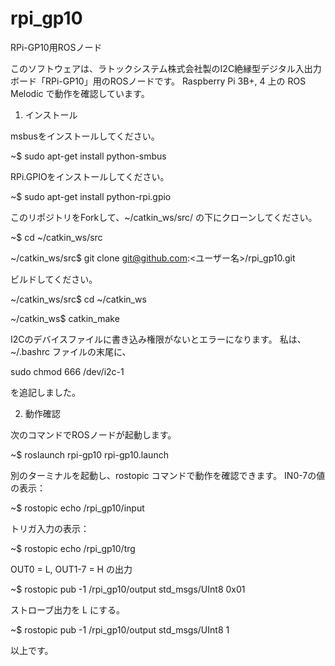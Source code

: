 # rpi_gp10

RPi-GP10用ROSノード

このソフトウェアは、ラトックシステム株式会社製のI2C絶縁型デジタル入出力ボード「RPi-GP10」用のROSノードです。
Raspberry Pi 3B+, 4 上の ROS Melodic で動作を確認しています。

1. インストール

msbusをインストールしてください。

~$ sudo apt-get install python-smbus

RPi.GPIOをインストールしてください。

~$ sudo apt-get install python-rpi.gpio

このリポジトリをForkして、~/catkin_ws/src/ の下にクローンしてください。

~$ cd ~/catkin_ws/src

~/catkin_ws/src$ git clone git@github.com:<ユーザー名>/rpi_gp10.git

ビルドしてください。

~/catkin_ws/src$ cd ~/catkin_ws

~/catkin_ws$ catkin_make

I2Cのデバイスファイルに書き込み権限がないとエラーになります。
私は、~/.bashrc ファイルの末尾に、

sudo chmod 666 /dev/i2c-1

を追記しました。

2. 動作確認

次のコマンドでROSノードが起動します。

~$ roslaunch rpi-gp10 rpi-gp10.launch

別のターミナルを起動し、rostopic コマンドで動作を確認できます。
IN0-7の値の表示：

~$ rostopic echo /rpi_gp10/input

トリガ入力の表示：

~$ rostopic echo /rpi_gp10/trg

OUT0 = L, OUT1-7 = H の出力

~$ rostopic pub -1 /rpi_gp10/output std_msgs/UInt8 0x01

ストローブ出力を L にする。

~$ rostopic pub -1 /rpi_gp10/output std_msgs/UInt8 1

以上です。
